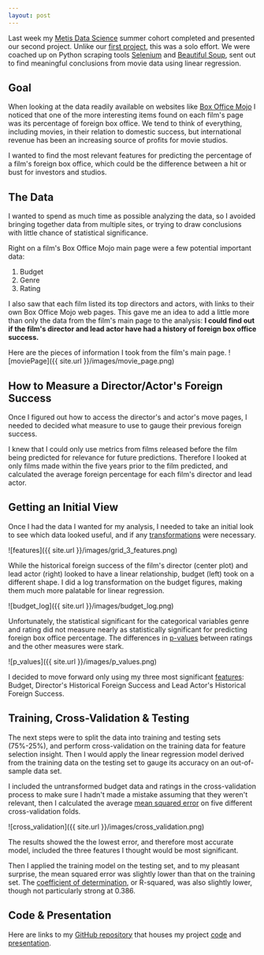 ```yaml
---
layout: post
---
```


Last week my [Metis Data Science](http://www.thisismetis.com/data-science) summer cohort completed and presented our second project. Unlike our [first project](https://colekev.github.io/project-benson/), this was a solo effort. We were coached up on Python scraping tools [Selenium](http://selenium-python.readthedocs.io/#) and [Beautiful Soup](https://www.crummy.com/software/BeautifulSoup/bs4/doc/), sent out to find meaningful conclusions from movie data using linear regression.

## Goal

When looking at the data readily available on websites like [Box Office Mojo](http://www.boxofficemojo.com/) I noticed that one of the more interesting items found on each film's page was its percentage of foreign box office. We tend to think of everything, including movies, in their relation to domestic success, but international revenue has been an increasing source of profits for movie studios.

I wanted to find the most relevant features for predicting the percentage of a film's foreign box office, which could be the difference between a hit or bust for investors and studios.

## The Data

I wanted to spend as much time as possible analyzing the data, so I avoided bringing together data from multiple sites, or trying to draw conclusions with little chance of statistical significance. 

Right on a film's Box Office Mojo main page were a few potential important data: 

1. Budget
2. Genre
3. Rating

I also saw that each film listed its top directors and actors, with links to their own Box Office Mojo web pages. This gave me an idea to add a little more than only the data from the film's main page to the analysis: **I could find out if the film's director and lead actor have had a history of foreign box office success.**

Here are the pieces of information I took from the film's main page.
![moviePage]({{ site.url }}/images/movie_page.png)

## How to Measure a Director/Actor's Foreign Success

Once I figured out how to access the director's and actor's move pages, I needed to decided what measure to use to gauge their previous foreign success.

I knew that I could only use metrics from films released before the film being predicted for relevance for future predictions. Therefore I looked at only films made within the five years prior to the film predicted, and calculated the average foreign percentage for each film's director and lead actor.
 
## Getting an Initial View

Once I had the data I wanted for my analysis, I needed to take an initial look to see which data looked useful, and if any [transformations](https://en.wikipedia.org/wiki/Data_transformation_(statistics)) were necessary.

![features]({{ site.url }}/images/grid_3_features.png)

While the historical foreign success of the film's director (center plot) and lead actor (right) looked to have a linear relationship, budget (left) took on a different shape. I did a log transformation on the budget figures, making them much more palatable for linear regression.

![budget_log]({{ site.url }}/images/budget_log.png)

Unfortunately, the statistical significant for the categorical variables genre and rating did not measure nearly as statistically significant for predicting foreign box office percentage. The differences in [p-values](http://www.statsdirect.com/help/basics/pval.htm) between ratings and the other measures were stark.

![p_values]({{ site.url }}/images/p_values.png)

I decided to move forward only using my three most significant [features](https://en.wikipedia.org/wiki/Feature_selection): Budget, Director's Historical Foreign Success and Lead Actor's Historical Foreign Success.

## Training, Cross-Validation & Testing

The next steps were to split the data into training and testing sets (75%-25%), and perform cross-validation on the training data for feature selection insight. Then I would apply the linear regression model derived from the training data on the testing set to gauge its accuracy on an out-of-sample data set.

I included the untransformed budget data and ratings in the cross-validation process to make sure I hadn't made a mistake assuming that they weren't relevant, then I calculated the average [mean squared error](https://en.wikipedia.org/wiki/Mean_squared_error) on five different cross-validation folds.

![cross_validation]({{ site.url }}/images/cross_validation.png)

The results showed the the lowest error, and therefore most accurate model, included the three features I thought would be most significant.

Then I applied the training model on the testing set, and to my pleasant surprise, the mean squared error was slightly lower than that on the training set. The [coefficient of determination](https://en.wikipedia.org/wiki/Coefficient_of_determination), or R-squared, was also slightly lower, though not particularly strong at 0.386.

## Code & Presentation

Here are links to my [GitHub repository](https://github.com/colekev/project-luther-movie-data) that houses my project [code](https://github.com/colekev/project-luther-movie-data/blob/master/project_luther_movie-analysis-Copy1.ipynb) and [presentation](https://github.com/colekev/project-luther-movie-data/blob/master/luther_project_presentation.pdf).
